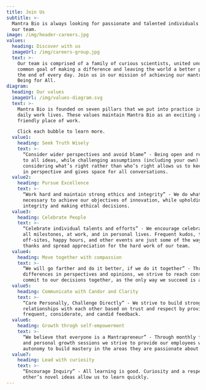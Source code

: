 ```yaml
---
title: Join Us
subtitle: >-
  Mantra Bio is always looking for passionate and talented individuals to join
  our team.
image: /img/header-careers.jpg
values:
  heading: Discover with us
  imageUrl: /img/careers-group.jpg
  text: >-
    Our team is comprised of a family of curious scientists, united under the
    common goal of making a difference and leaving the world a better place at
    the end of every day. Join us in our mission of achieving our mantra, Well
    Being for All.
diagram:
  heading: Our values
  imageUrl: /img/values-diagram.svg
  text: >-
    Mantra Bio is founded on seven pillars that we put into practice in our
    daily work lives. These values maintain Mantra Bio as an exciting and
    friendly place of work. 

    Click each bubble to learn more. 
  value1:
    heading: Seek Truth Wisely
    text: >-
      “Consider wider perspectives and avoid blame” - Being open and receptive
      to all ideas, while challenging assumptions (including your own) and
      considering what’s right rather than who’s right allows us to keep things
      in perspective and gives space for all conversations. 
  value2:
    heading: Pursue Excellence
    text: >-
      “Work hard and maintain strong ethics and integrity” - We do what is
      necessary to achieve our objectives of innovation, while upholding
      integrity and making ethical decisions.
  value3:
    heading: Celebrate People
    text: >-
      “Celebrate individual talents and efforts” - We encourage celebration of
      all milestones, at work, and in personal lives. Frequent kudos, team
      off-sites, happy hours, and other events are just some of the ways we say
      thanks and spread appreciation for the hard work of our team.
  value4:
    heading: Move together with compassion
    text: >-
      “We will go farther and do it better, if we do it together” - Through
      differences in perspectives and opinions, we strive to reach consensus and
      commit to our decisions together, as the only way we succeed is as a team.
  value5:
    heading: Communicate with Candor and Clarity
    text: >-
      “Care Personally, Challenge Directly” - We strive to build strong
      relationships with each other based on trust and respect by providing
      frequent, considerate, and candid feedback.
  value6:
    heading: Growth throgh self-empowerment
    text: >-
      “We believe that everyone is a Mantrapreneur” - Through monthly feedback
      and personal growth sessions we strive to provide our employees with the
      autonomy to build mastery in the areas they are passionate about.
  value7:
    heading: Lead with curiosity
    text: >-
      “Encourage Inquiry” - All learning is good. Curiosity and a respect for
      other’s novel ideas allow us to learn quickly.
---
```


